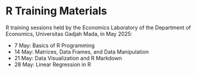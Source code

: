 # R Training Materials
R training sessions held by the Economics Laboratory of the Department of Economics, Universitas Gadjah Mada, in May 2025:
- 7 May: Basics of R Programming 
- 14 May: Matrices, Data Frames, and Data Manipulation
- 21 May: Data Visualization and R Markdown
- 28 May: Linear Regression in R
